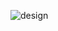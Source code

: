 
![design](https://user-images.githubusercontent.com/102462757/216812929-910ccae2-3c5a-4fba-81bf-01f2b4414913.png)

